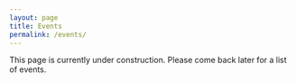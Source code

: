 ```yaml
---
layout: page
title: Events
permalink: /events/
---
```


This page is currently under construction. Please come back later for a list of events.
